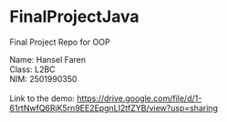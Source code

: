 # FinalProjectJava
Final Project Repo for OOP<br />

Name: Hansel Faren<br />
Class: L2BC<br />
NIM: 2501990350<br />
<br />
Link to the demo: https://drive.google.com/file/d/1-61rtNwfQ6RjK5rn9EE2EpgnLI2tfZYB/view?usp=sharing
